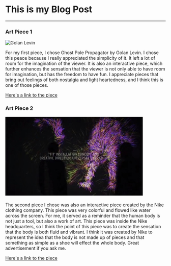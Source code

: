 # This is my Blog Post
------

### Art Piece 1
![Golan Levin](desktop/artpiece1.jpg?raw=true "Golan Levin")

For my first piece, I chose Ghost Pole Propagator by Golan Levin. I chose this peace because I really appreciated the simplicity of it. It left a lot of room for the imagination of the viewer. It is also an interactive piece, which further enhances the sensation that the viewer is not only able to have room for imagination, but has the freedom to have fun. I appreciate pieces that bring out feelings of both nostalgia and light heartedness, and I think this is one of those pieces. 

[Here's a link to the piece](http://www.flong.com/projects/gpp/)


### Art Piece 2

![NIKE (unknown artist)](images/artpiece2.jpg?raw=true "NIKE (unknown artist)")

The second piece I chose was also an interactive piece created by the Nike clothing company. This piece was very colorful and flowed like water across the screen. For me, it served as a reminder that the human body is not just a tool, but also a work of art. This piece was inside the Nike headquarters, so I think the point of this piece was to create the sensation that the body is both fluid and vibrant. I think it was created by Nike to represent the idea that the body is not made up of pieces and that something as simple as a shoe will effect the whole body. Great advertisement if you ask me. 

[Here's a link to the piece](http://www.digitalmeetsculture.net/article/nikes-interactive-digital-art-installation/)





